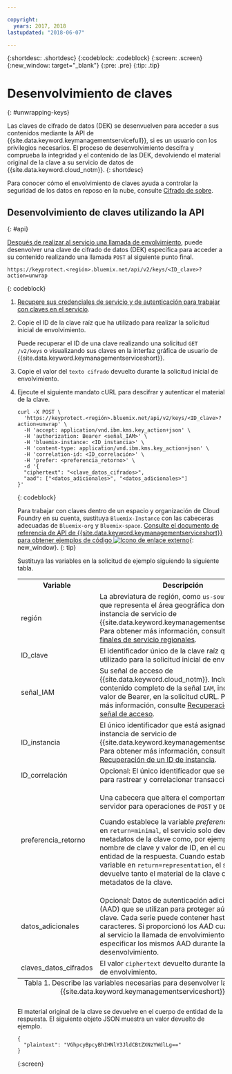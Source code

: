 ```yaml
---

copyright:
  years: 2017, 2018
lastupdated: "2018-06-07"

---
```


{:shortdesc: .shortdesc}
{:codeblock: .codeblock}
{:screen: .screen}
{:new_window: target="_blank"}
{:pre: .pre}
{:tip: .tip}

# Desenvolvimiento de claves
{: #unwrapping-keys}

Las claves de cifrado de datos (DEK) se desenvuelven para acceder a sus contenidos mediante la API de {{site.data.keyword.keymanagementservicefull}}, si es un usuario con los privilegios necesarios. El proceso de desenvolvimiento descifra y comprueba la integridad y el contenido de las DEK, devolviendo el material original de la clave a su servicio de datos de {{site.data.keyword.cloud_notm}}.
{: shortdesc}

Para conocer cómo el envolvimiento de claves ayuda a controlar la seguridad de los datos en reposo en la nube, consulte [Cifrado de sobre](/docs/services/keymgmt/concepts/keyprotect_envelope.html).

## Desenvolvimiento de claves utilizando la API
{: #api}

[Después de realizar al servicio una llamada de envolvimiento](/docs/services/keymgmt/keyprotect_wrap_keys.html), puede desenvolver una clave de cifrado de datos (DEK) específica para acceder a su contenido realizando una llamada `POST` al siguiente punto final.

```
https://keyprotect.<región>.bluemix.net/api/v2/keys/<ID_clave>?action=unwrap
```
{: codeblock}

1. [Recupere sus credenciales de servicio y de autenticación para trabajar con claves en el servicio](/docs/services/keymgmt/keyprotect_authentication.html).

2. Copie el ID de la clave raíz que ha utilizado para realizar la solicitud inicial de envolvimiento.

    Puede recuperar el ID de una clave realizando una solicitud `GET /v2/keys` o visualizando sus claves en la interfaz gráfica de usuario de {{site.data.keyword.keymanagementserviceshort}}.

3. Copie el valor del `texto cifrado` devuelto durante la solicitud inicial de envolvimiento.

4. Ejecute el siguiente mandato cURL para descifrar y autenticar el material de la clave.

    ```cURL
    curl -X POST \
      'https://keyprotect.<región>.bluemix.net/api/v2/keys/<ID_clave>?action=unwrap' \
      -H 'accept: application/vnd.ibm.kms.key_action+json' \
      -H 'authorization: Bearer <señal_IAM>' \
      -H 'bluemix-instance: <ID_instancia>' \
      -H 'content-type: application/vnd.ibm.kms.key_action+json' \
      -H 'correlation-id: <ID_correlación>' \
      -H 'prefer: <preferencia_retorno>' \
      -d '{
      "ciphertext": "<clave_datos_cifrados>",
      "aad": ["<datos_adicionales>", "<datos_adicionales>"]
    }'
    ```
    {: codeblock}

    Para trabajar con claves dentro de un espacio y organización de Cloud Foundry en su cuenta, sustituya `Bluemix-Instance` con las cabeceras adecuadas de `Bluemix-org` y `Bluemix-space`. [Consulte el documento de referencia de API de {{site.data.keyword.keymanagementserviceshort}} para obtener ejemplos de código ![Icono de enlace externo](../../icons/launch-glyph.svg "Icono de enlace externo")](https://console.bluemix.net/apidocs/639){: new_window}.
    {: tip}

    Sustituya las variables en la solicitud de ejemplo siguiendo la siguiente tabla.
    <table>
      <tr>
        <th>Variable</th>
        <th>Descripción</th>
      </tr>
      <tr>
        <td><varname>región</varname></td>
        <td>La abreviatura de región, como <code>us-south</code> o <code>eu-gb</code>, que representa el área geográfica donde reside su instancia de servicio de {{site.data.keyword.keymanagementserviceshort}}. Para obtener más información, consulte <a href="/docs/services/keymgmt/keyprotect_regions.html#endpoints">Puntos finales de servicio regionales</a>.</td>
      </tr>
      <tr>
        <td><varname>ID_clave</varname></td>
        <td>El identificador único de la clave raíz que ha utilizado para la solicitud inicial de envolvimiento.</td>
      </tr>
      <tr>
        <td><varname>señal_IAM</varname></td>
        <td>Su señal de acceso de {{site.data.keyword.cloud_notm}}. Incluya el contenido completo de la señal <code>IAM</code>, incluido el valor de Bearer, en la solicitud cURL. Para obtener más información, consulte <a href="/docs/services/keymgmt/keyprotect_authentication.html#retrieve_token">Recuperación de una señal de acceso</a>.</td>
      </tr>
      <tr>
        <td><varname>ID_instancia</varname></td>
        <td>El único identificador que está asignado a su instancia de servicio de {{site.data.keyword.keymanagementserviceshort}}. Para obtener más información, consulte <a href="/docs/services/keymgmt/keyprotect_authentication.html#retrieve_instance_ID">Recuperación de un ID de instancia</a>.</td>
      </tr>
      <tr>
        <td><varname>ID_correlación</varname></td>
        <td>Opcional: El único identificador que se ha utilizado para rastrear y correlacionar transacciones.</td>
      </tr>
      <tr>
        <td><varname>preferencia_retorno</varname></td>
        <td><p>Una cabecera que altera el comportamiento del servidor para operaciones de <code>POST</code> y <code>DELETE</code>.</p><p>Cuando establece la variable <em>preferencia_retorno</em> en <code>return=minimal</code>, el servicio solo devuelve los metadatos de la clave como, por ejemplo, el nombre de clave y valor de ID, en el cuerpo de entidad de la respuesta. Cuando establece la variable en <code>return=representation</code>, el servicio devuelve tanto el material de la clave como los metadatos de la clave.</p></td>
      </tr>
      <tr>
        <td><varname>datos_adicionales</varname></td>
        <td>Opcional: Datos de autenticación adicionales (AAD) que se utilizan para proteger aún más la clave. Cada serie puede contener hasta 255 caracteres. Si proporcionó los AAD cuando realizó al servicio la llamada de envolvimiento, debe especificar los mismos AAD durante la llamada de desenvolvimiento.</td>
      </tr>
      <tr>
        <td><varname>claves_datos_cifrados</varname></td>
        <td>El valor <code>ciphertext</code> devuelto durante la operación de envolvimiento.</td>
      </tr>
      <caption style="caption-side:bottom;">Tabla 1. Describe las variables necesarias para desenvolver las claves de {{site.data.keyword.keymanagementserviceshort}}.</caption>
    </table>

    El material original de la clave se devuelve en el cuerpo de entidad de la respuesta. El siguiente objeto JSON muestra un valor devuelto de ejemplo.

    ```
    {
      "plaintext": "VGhpcyBpcyBhIHNlY3JldCBtZXNzYWdlLg=="
    }
    ```
    {:screen}
